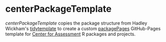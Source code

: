 # centerPackageTemplate

*centerPackageTemplate* copies the package structure from Hadley Wickham's [tidytemplate](https://github.com/tidyverse/tidytemplate) to create a custom 
[packagePages](https://github.com/CenterForAssessment/packagePages) GitHub-Pages template for 
[Center for Assessment](https://github.com/CenterForAssessment) R packages and projects.
